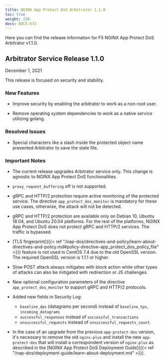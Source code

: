 ```yaml
---
title: NGINX App Protect DoS Arbitrator 1.1.0
toc: true
weight: 220
docs: DOCS-673
---
```


Here you can find the release information for F5 NGINX App Protect DoS Arbitrator v1.1.0.

## Arbitrator Service Release 1.1.0

December 1, 2021

This release is focused on security and stability.

### New Features

- Improve security by enabling the arbitrator to work as a non-root user.

- Remove operating system dependencies to work as a native service utilizing golang.

### Resolved Issues

- Special characters like a slash inside the protected object name prevented Arbitrator to save the state file.

### Important Notes

- The current release upgrades Arbitrator service only. This change is agnostic to NGINX App Protect DoS functionalities.

- `proxy_request_buffering` off is not supported.

- gRPC and HTTP/2 protection require active monitoring of the protected service. The directive `app_protect_dos_monitor` is mandatory for these use cases, otherwise, the attack will not be detected.

- gRPC and HTTP/2 protection are available only on Debian 10, Ubuntu 18.04, and Ubuntu 20.04 platforms. For the rest of the platforms, NGINX App Protect DoS does not protect gRPC and HTTP/2 services. The traffic is bypassed.

- [TLS fingerprint]({{< ref "/nap-dos/directives-and-policy/learn-about-directives-and-policy.md#policy-directive-app_protect_dos_policy_file" >}}) feature is not used in CentOS 7.4 due to the old OpenSSL version. The required OpenSSL version is 1.1.1 or higher.

- Slow POST attack always mitigates with block action while other types of attacks can also be mitigated with redirection or JS challenges.

- New optional configuration parameters of the directive `app_protect_dos_monitor` to support gRPC and HTTP/2 protocols.
- Added new fields in Security Log:

  - `baseline_dps` (datagrams per second) instead of `baseline_tps`, `incoming_datagrams` <br>
  - `successful_responses` instead of `successful_transactions` <br>
  - `unsuccessful_requests` instead of `unsuccessful_requests_count`.

- In the case of an upgrade from the previous `app-protect-dos` version, it's necessary to remove the old `nginx-plus` and install the new `app-protect-dos` that will install a correspondent version of `nginx-plus` as described in the [NGINX App Protect DoS Deployment Guide]({{< ref "/nap-dos/deployment-guide/learn-about-deployment.md" >}}).
